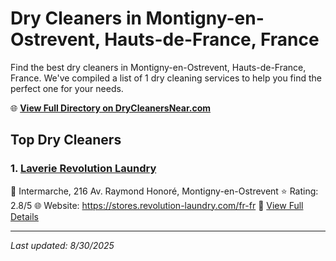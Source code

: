 # Dry Cleaners in Montigny-en-Ostrevent, Hauts-de-France, France

Find the best dry cleaners in Montigny-en-Ostrevent, Hauts-de-France, France. We've compiled a list of 1 dry cleaning services to help you find the perfect one for your needs.

🌐 **[View Full Directory on DryCleanersNear.com](https://drycleanersnear.com/city/France/Hauts-de-France/Montigny-en-Ostrevent)**

## Top Dry Cleaners

### 1. [Laverie Revolution Laundry](https://drycleanersnear.com/dryCleaner/68ae6775c95ff2c6096b13f2/laverie-revolution-laundry)
📍 Intermarche, 216 Av. Raymond Honoré, Montigny-en-Ostrevent
⭐ Rating: 2.8/5
🌐 Website: https://stores.revolution-laundry.com/fr-fr
🔗 [View Full Details](https://drycleanersnear.com/dryCleaner/68ae6775c95ff2c6096b13f2/laverie-revolution-laundry)


---

*Last updated: 8/30/2025*
